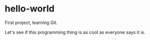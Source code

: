 # hello-world
First project, learning Git.

Let's see if this programming thing is as cool as everyone says it is.
